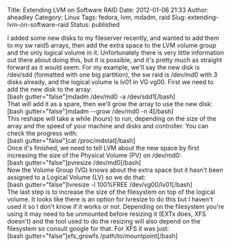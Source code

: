 Title: Extending LVM on Software RAID
Date: 2012-01-06 21:33
Author: aheadley
Category: Linux
Tags: fedora, lvm, mdadm, raid
Slug: extending-lvm-on-software-raid
Status: published

I added some new disks to my fileserver recently, and wanted to add them
to my sw raid5 arrays, then add the extra space to the LVM volume group
and the only logical volume in it. Unfortunately there is very little
information out there about doing this, but it is possible, and it's
pretty much as straight forward as it would seem. For my example, we'll
say the new disk is /dev/sdd (formatted with one big partition), the sw
raid is /dev/md0 with 3 disks already, and the logical volume is lv01 in
VG vg00. First we need to add the new disk to the array:  
[bash gutter="false"]mdadm /dev/md0 -a /dev/sdd1[/bash]  
That will add it as a spare, then we'll grow the array to use the new
disk:  
[bash gutter="false"]mdadm --grow /dev/md0 -n 4[/bash]  
This reshape will take a while (hours) to run, depending on the size of
the array and the speed of your machine and disks and controller. You
can check the progress with:  
[bash gutter="false"]cat /proc/mdstat[/bash]  
Once it's finished, we need to tell LVM about the new space by first
increasing the size of the Physical Volume (PV) on /dev/md0:  
[bash gutter="false"]pvresize /dev/md0[/bash]  
Now the Volume Group (VG) knows about the extra space but it hasn't
been assigned to a Logical Volume (LV) so we do that:  
[bash gutter="false"]lvresize -l 100%FREE /dev/vg00/lv01[/bash]  
The last step is to increase the size of the filesystem on top of the
logical volume. It looks like there is an option for lvresize to do this
but I haven't used it so I don't know if it works or not. Depending on
the filesystem you're using it may need to be unmounted before resizing
it (EXTx does, XFS doesn't) and the tool used to do the resizing will
also depend on the filesystem so consult google for that. For XFS it was
just:  
[bash gutter="false"]xfs\_growfs /path/to/mountpoint[/bash]
